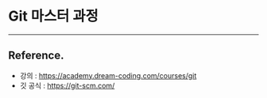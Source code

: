# Git 마스터 과정


---
## Reference.
- 강의 : https://academy.dream-coding.com/courses/git
- 깃 공식 : https://git-scm.com/